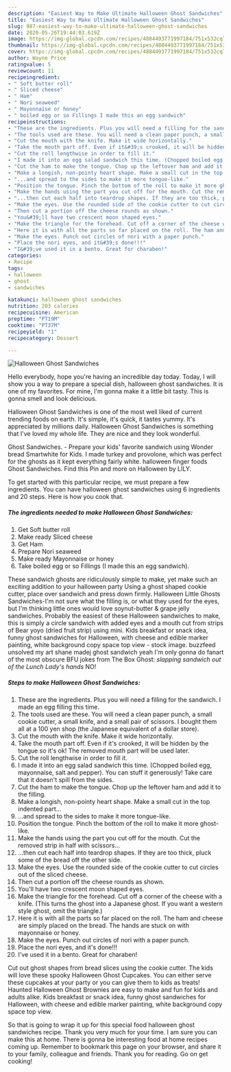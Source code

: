 ```yaml
---
description: "Easiest Way to Make Ultimate Halloween Ghost Sandwiches"
title: "Easiest Way to Make Ultimate Halloween Ghost Sandwiches"
slug: 987-easiest-way-to-make-ultimate-halloween-ghost-sandwiches
date: 2020-05-26T19:44:03.619Z
image: https://img-global.cpcdn.com/recipes/4884493771997184/751x532cq70/halloween-ghost-sandwiches-recipe-main-photo.jpg
thumbnail: https://img-global.cpcdn.com/recipes/4884493771997184/751x532cq70/halloween-ghost-sandwiches-recipe-main-photo.jpg
cover: https://img-global.cpcdn.com/recipes/4884493771997184/751x532cq70/halloween-ghost-sandwiches-recipe-main-photo.jpg
author: Wayne Price
ratingvalue: 5
reviewcount: 11
recipeingredient:
- " Soft butter roll"
- " Sliced cheese"
- " Ham"
- " Nori seaweed"
- " Mayonnaise or honey"
- " boiled egg or so Fillings I made this an egg sandwich"
recipeinstructions:
- "These are the ingredients. Plus you will need a filling for the sandwich. I made an egg filling this time."
- "The tools used are these. You will need a clean paper punch, a small cookie cutter, a small knife, and a small pair of scissors. I bought them all at a 100 yen shop (the Japanese equivalent of a dollar store)."
- "Cut the mouth with the knife. Make it wide horizontally."
- "Take the mouth part off. Even if it&#39;s crooked, it will be hidden by the tongue so it&#39;s ok! The removed mouth part will be used later."
- "Cut the roll lengthwise in order to fill it."
- "I made it into an egg salad sandwich this time. (Chopped boiled egg, mayonnaise, salt and pepper). You can stuff it generously! Take care that it doesn&#39;t spill from the sides."
- "Cut the ham to make the tongue. Chop up the leftover ham and add it to the filling."
- "Make a longish, non-pointy heart shape. Make a small cut in the top indented part..."
- "...and spread to the sides to make it more tongue-like."
- "Position the tongue. Pinch the bottom of the roll to make it more ghost-like."
- "Make the hands using the part you cut off for the mouth. Cut the removed strip in half with scissors..."
- "...then cut each half into teardrop shapes. If they are too thick, pluck some of the bread off the other side."
- "Make the eyes. Use the rounded side of the cookie cutter to cut circles out of the sliced cheese."
- "Then cut a portion off the cheese rounds as shown."
- "You&#39;ll have two crescent moon shaped eyes."
- "Make the triangle for the forehead. Cut off a corner of the cheese with a knife. (This turns the ghost into a Japanese ghost. If you want a western style ghost, omit the triangle.)"
- "Here it is with all the parts so far placed on the roll. The ham and cheese are simply placed on the bread. The hands are stuck on with mayonnaise or honey."
- "Make the eyes. Punch out circles of nori with a paper punch."
- "Place the nori eyes, and it&#39;s done!!!"
- "I&#39;ve used it in a bento. Great for charaben!"
categories:
- Recipe
tags:
- halloween
- ghost
- sandwiches

katakunci: halloween ghost sandwiches 
nutrition: 203 calories
recipecuisine: American
preptime: "PT19M"
cooktime: "PT37M"
recipeyield: "1"
recipecategory: Dessert

---
```



![Halloween Ghost Sandwiches](https://img-global.cpcdn.com/recipes/4884493771997184/751x532cq70/halloween-ghost-sandwiches-recipe-main-photo.jpg)

Hello everybody, hope you're having an incredible day today. Today, I will show you a way to prepare a special dish, halloween ghost sandwiches. It is one of my favorites. For mine, I'm gonna make it a little bit tasty. This is gonna smell and look delicious.

Halloween Ghost Sandwiches is one of the most well liked of current trending foods on earth. It's simple, it's quick, it tastes yummy. It's appreciated by millions daily. Halloween Ghost Sandwiches is something that I've loved my whole life. They are nice and they look wonderful.

Ghost Sandwiches. - Prepare your kids&#39; favorite sandwich using Wonder bread Smartwhite for Kids. I made turkey and provolone, which was perfect for the ghosts as it kept everything fairly white. halloween finger foods Ghost Sandwiches. Find this Pin and more on Halloween by LILY.


To get started with this particular recipe, we must prepare a few ingredients. You can have halloween ghost sandwiches using 6 ingredients and 20 steps. Here is how you cook that.

<!--inarticleads1-->

##### The ingredients needed to make Halloween Ghost Sandwiches:

1. Get  Soft butter roll
1. Make ready  Sliced cheese
1. Get  Ham
1. Prepare  Nori seaweed
1. Make ready  Mayonnaise or honey
1. Take  boiled egg or so Fillings (I made this an egg sandwich).


These sandwich ghosts are ridiculously simple to make, yet make such an exciting addition to your halloween party Using a ghost shaped cookie cutter, place over sandwich and press down firmly. Halloween Little Ghosts Sandwiches-I&#39;m not sure what the filling is, or what they used for the eyes, but I&#39;m thinking little ones would love soynut-butter &amp; grape jelly sandwiches. Probably the easiest of these Halloween sandwiches to make, this is simply a circle sandwich with added eyes and a mouth cut from strips of Bear yoyo (dried fruit strip) using mini. Kids breakfast or snack idea, funny ghost sandwiches for Halloween, with cheese and edible marker painting, white background copy space top view - stock image. buzzfeed unsolved my art shane madej ghost sandwich yeah I&#39;m only gonna do fanart of the most obscure BFU jokes from The Box Ghost: *slapping sandwich out of the Lunch Lady&#39;s hands* NO! 

<!--inarticleads2-->

##### Steps to make Halloween Ghost Sandwiches:

1. These are the ingredients. Plus you will need a filling for the sandwich. I made an egg filling this time.
1. The tools used are these. You will need a clean paper punch, a small cookie cutter, a small knife, and a small pair of scissors. I bought them all at a 100 yen shop (the Japanese equivalent of a dollar store).
1. Cut the mouth with the knife. Make it wide horizontally.
1. Take the mouth part off. Even if it&#39;s crooked, it will be hidden by the tongue so it&#39;s ok! The removed mouth part will be used later.
1. Cut the roll lengthwise in order to fill it.
1. I made it into an egg salad sandwich this time. (Chopped boiled egg, mayonnaise, salt and pepper). You can stuff it generously! Take care that it doesn&#39;t spill from the sides.
1. Cut the ham to make the tongue. Chop up the leftover ham and add it to the filling.
1. Make a longish, non-pointy heart shape. Make a small cut in the top indented part...
1. ...and spread to the sides to make it more tongue-like.
1. Position the tongue. Pinch the bottom of the roll to make it more ghost-like.
1. Make the hands using the part you cut off for the mouth. Cut the removed strip in half with scissors...
1. ...then cut each half into teardrop shapes. If they are too thick, pluck some of the bread off the other side.
1. Make the eyes. Use the rounded side of the cookie cutter to cut circles out of the sliced cheese.
1. Then cut a portion off the cheese rounds as shown.
1. You&#39;ll have two crescent moon shaped eyes.
1. Make the triangle for the forehead. Cut off a corner of the cheese with a knife. (This turns the ghost into a Japanese ghost. If you want a western style ghost, omit the triangle.)
1. Here it is with all the parts so far placed on the roll. The ham and cheese are simply placed on the bread. The hands are stuck on with mayonnaise or honey.
1. Make the eyes. Punch out circles of nori with a paper punch.
1. Place the nori eyes, and it&#39;s done!!!
1. I&#39;ve used it in a bento. Great for charaben!


Cut out ghost shapes from bread slices using the cookie cutter. The kids will love these spooky Halloween Ghost Cupcakes. You can either serve these cupcakes at your party or you can give them to kids as treats! Haunted Halloween Ghost Brownies are easy to make and fun for kids and adults alike. Kids breakfast or snack idea, funny ghost sandwiches for Halloween, with cheese and edible marker painting, white background copy space top view. 

So that is going to wrap it up for this special food halloween ghost sandwiches recipe. Thank you very much for your time. I am sure you can make this at home. There is gonna be interesting food at home recipes coming up. Remember to bookmark this page on your browser, and share it to your family, colleague and friends. Thank you for reading. Go on get cooking!
